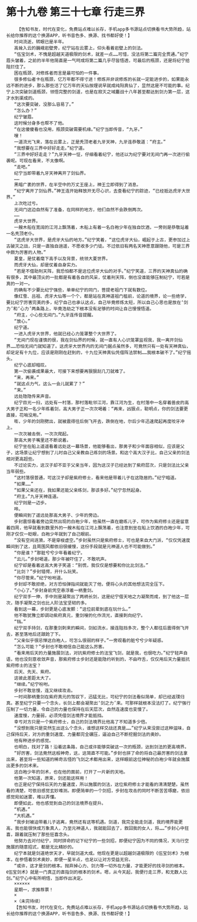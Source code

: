 # 第十九卷 第三十七章 行走三界
        【告知书友，时代在变化，免费站点难以长存，手机app多书源站点切换看书大势所趋，站长给你推荐的这个换源APP，听书音色多、换源、找书都好使！】
       时间流逝，转眼已是半年。
       高耸入云的巍峨岩壁旁，纪宁站在云雾上，仰头看着岩壁上的剑法。
       “伍宝剑术，不愧是超越天道极限的剑术，就差一点……可惜，没法将第二篇完全贯通。”纪宁眉头皱着，之前的半年他简直是一气呵成将第二篇几乎尽皆悟透，可最后的瓶颈，还是将纪宁给阻拦住了。
       困在瓶颈，对修炼者而言是最可怕的一件事。
       很多修仙者卡在瓶颈，亿万年都不得寸进！修炼并非说修炼的长就一定能进步的，如果能永远不断的进步，那么那些活了亿万年的天仙按理说早就成纯阳真仙了，显然这是不可能的事。纪宁上次突破剑道瓶颈，领悟完整的剑道，也是在寂灭之域鏖战十八年甚至都达到剑力第一层，这才水到渠成的。
       “这次要突破，没那么容易了。”
       “怎么办？”
       纪宁皱眉。
       这时候分身多也帮不了他。
       “在这傻傻看也没用，瓶颈突破需要机缘。”纪宁当即传音，“九牙。”
       嗖！
       一道流光飞来，落在云雾上，正是秃顶老者九牙天神，九牙连恭敬道：“府主。”
       “我想要在三界中好好走走。”纪宁道。
       “三界中好好走走？”九牙天神一怔，仔细看着纪宁，他还以为纪宁要对无间门再一次进行偷袭呢。可现在看来，不太像啊。
       “走吧。”
       纪宁当即带着九牙天神离开了剑仙界。
       ……
       黑暗广袤的世界，在半空中的万丈王座上，神王立即得到了消息。
       “纪宁离开了剑仙界。”神王连开始释放开无尽心识，去查看纪宁的踪迹，“已经抵达虎牙大世界。”
       上次吃过亏。
       无间门这边自然有了准备，在同样的地方，他们自然不会跌倒两次。
       ……
       虎牙大世界。
       一艘木船在宽阔的江河上飘荡着，木船上有着一名白袍少年在独自饮酒，一旁则是恭敬站着一名秃顶老仆。
       “这虎牙大世界，是虎牙大仙的地方。”纪宁笑着，“这位虎牙大仙，崛起于上古，更参加过上古破灭之战，只是一直独自逍遥，不愿收多少门徒。不过依旧有两名天神愿意跟随他，可是三界中颇为厉害的人物。”
       夏皇，是仗着麾下高手以及背景，统领大夏世界。
       而虎牙大仙，却是仗着自身实力。
       “若是不借助刑天阵，我恐怕都不是这位虎牙大仙的对手。”纪宁笑道，三界的天神真仙的确有很多，其中最顶尖的一批都是有着各自的风采，仗着刑天阵，倒也没谁能够压制纪宁，可若是真的一对一。
       的确有不少要比纪宁强些，单单纪宁的同门，菩提老祖门下就有数位。
       像红雪、吕祖、虎牙大仙等一个个，都是站在真神道祖门槛前，论道的境界，论一些绝学，要比纪宁厉害完美的多，纪宁自己也承认这点，自己毕竟修炼太短，所以自己心思也是放在‘剑力’和‘心力’两条路上，毕竟浩劫之下根本没有足够的时间让自己慢慢悟道。
       “府主，小心些无间门。”九牙连传音提醒。
       “放心。”
       纪宁道。
       一进入虎牙大世界，他就已经心力笼罩整个大世界了。
       “无间门现在谨慎的很，我在剑仙界的时候，就一直有人心识笼罩监视我，我一离开剑仙界……恐怕无间门就知道了。这虎牙大世界内的无间门据点虽然多，可竟然只有一处有天神真仙，却足足有十九位，应该是刚刚在赶到的，十九位天神真仙凭借阵法禁制……我根本破不了。”纪宁摇头。
       纪宁心底却暗叹。
       第一次偷袭成果最大，可接下来想要再狠狠刮几刀就难了。
       “来，再来。”
       “就这点力气，这么一会儿就累了？”
       “来。”
       远处隐隐传来声音。
       纪宁目光一扫，远处有一村落，那村落毗邻江河，靠江河为生，在村落中一名穿着兽皮的高大男子正和一名少年练着剑，高大男子正一次次喝着：“再来，凶狠点，聪明点，你的剑法要更直接，花哨没用。”
       嘭，少年的剑刚劈出，就被震得往后倒飞开去，跌倒在地，尔后少年迅速爬起再度咬牙冲上。
       一次次被击倒，一次次爬起。
       那高大男子嘴里还不断说着。
       纪宁坐在船上遥遥看着远处这一幕场景，他能够看出，那男子和少年面容相似，应该是父子，这场景让纪宁想到了儿时自己父亲教自己练剑的场景。和这个高大汉子比，自己父亲的剑法相对更高超些。
       不过论实力，这汉子却不亚于父亲当年，因为这汉子已经达到了紫府层次，只是剑法比父亲当年弱些。
       “这村落很普通，可这汉子却是紫府修士，看来他是带着儿子在这隐居的。”纪宁暗道。
       “如果……”
       “如果父亲还在，我如果还能父亲练剑，那该多好。”纪宁忽然起身。
       “府主。”九牙天神连道。
       纪宁则是一迈步。
       哗。
       便瞬间到了遥远处那高大男子、少年的旁边。
       步封震惊看着旁边突然出现的白袍少年，他虽然一直在磨练儿子，可作为紫府修士还是留意着四周，他早就看到数里外的一艘木船在江河上飘荡着，也注意到坐在船上饮酒的白袍少年，可刚才仅仅一眨眼，白袍少年就到了自己眼前。
       “没有空间涟漪，不是穿梭虚空。”步封虽然只是紫府修士，可也是来自大门派，“仅仅凭速度瞬间到了这，且周围风都依旧很缓慢，这份手段就是元神道人也不可能做到。”
       “你是谁？”那脏兮兮少年看着纪宁。
       “云儿。”步封喝道，那少年被吓住了，不敢吭声。
       纪宁却是看着这高大男子笑道：“别慌，我仅仅是想要和你比比剑法。”
       “比剑？”步封错愕，开什么玩笑。
       “你尽管来。”纪宁吩咐道。
       步封却不敢拒绝，对方恐怕弹指间就能灭了他，便将心头的其他想法完全压下。
       “小心了。”步封身前凭空悬浮着一柄重剑。
       纪宁双手一伸，手中则是凝聚出了两柄长剑，这是纪宁借天地之力凝聚而成，到了他这一层次，随手凝聚之剑也比人阶法宝坚韧的多。
       看到这一幕，步封更是心底发颤：“这位前辈到底在玩什么。”
       他不敢犹豫立即调动紫府真元，重剑嗖的化作流光，直接刺向纪宁。
       “铛。”
       纪宁双手持剑，在那重剑刺来的瞬间，剑如流水，接连阻挡多次，整个人都往后震得倒飞开去，甚至落地后还踉跄了下。
       “父亲似乎很忌惮这白袍人，可怎么很弱的样子。”一旁观看的脏兮兮少年疑惑。
       “怎么可能？”步封也不敢相信自己能这么厉害。
       “看来用后天的力量施展剑法，对抗紫府修士的法宝飞剑，就是我，也很吃力。”纪宁轻声自语，他也没刻意收敛声音，那紫府修士步封还是能隐约听到的，不由咋舌，仅仅用后天力量抵抗紫府修士的法宝？
       后天、先天、紫府。
       这彼此差距太大了。
       “继续。”纪宁吩咐。
       步封不敢怠慢，连又继续攻击。
       一时间那柄重剑在紫府真元的驾驭下，迅猛无比，可纪宁的剑法看似简单，却已经返璞归真。甚至纪宁只要一个念头，长剑上都会凝聚出‘剑之力’来。可那样就根本没法打了。纪宁强行压制了一切力量，令自己的力量也保持在后天层次，自然连速度也变慢了。
       速度慢，力量弱，必须凭借剑法境界才能抵挡。
       幸亏对方只是一个紫府修士，自己的剑法境界比他高了不知道多少倍。
       “没想到我只是突然生出这么个念头，谁想这样交战还真是……”纪宁从来没尝过这种滋味，自己保持后天，对方的重剑速度、力量都完全碾压，逼迫自己不断挖掘剑法的奥妙。
       他有种进步的感觉。
       也明白，找对了路！沿着这条路，自己或许能够突破这一次的瓶颈，达到剑法的更高境界。
       “好厉害，剑法竟然这般神奇，这，这简直不可能。”步封也拼了命的将自己最厉害的剑法拿出来，甚至将一些知道的稀奇古怪的飞剑之术都用出来，这样眼前这位神秘的白袍少年就会施展出更多的剑术来。
       这白袍少年的剑术，也在他的面前，打开了一片新的天地。
       他第一次知道，原来，剑还能这样用！
       也正是纪宁保持后天的力量速度，所以施展的剑法，这位紫府修士才能看的清清楚楚。虽然看的清楚，可依旧感觉玄妙难测。即便简单的一个剑招，步封在攻击的同时不断苦苦琢磨，依旧感觉宛如迷雾，难以弄懂。
       即便如此，他也感觉到自己的剑法境界在提升。
       “机遇。”
       “大机遇。”
       “我步封被迫带着儿子逃离，竟然还有这等机遇。剑道，我完全能走剑道，我的境界能更高，我也能很快成万象真人，乃至元神道人，我就能回去了，救回我的女人，将……”步封心中狂喜，跟着就压制了那些狂喜念头。
       他努力去对付纪宁，同时拼命的记下纪宁的一些剑招，即便纪宁因为不同的情况，天马行空施展的随意招式，都是无比精妙的。
       纪宁本就是剑道绝世天才，早就剑道大成。他现在更是以超越剑道极限的《伍宝剑术》为根本，在参悟着剑术奥妙，即便一星半点，也足以让对方受益无穷。
       “或许，这才是剑的根本。抛弃掉心力、剑力等一切外在力量，才能更好的找寻剑的根本。《伍宝剑术》就是一门真正的直指剑的根本的剑术。嗯，从今天起，我便行走三界，和无数人比剑。”纪宁心中有所明悟，当即作出决定。
       ××××××
       星期一，求推荐票！
       ×
       ×（未完待续）
       【告知书友，时代在变化，免费站点难以长存，手机app多书源站点切换看书大势所趋，站长给你推荐的这个换源APP，听书音色多、换源、找书都好使！】